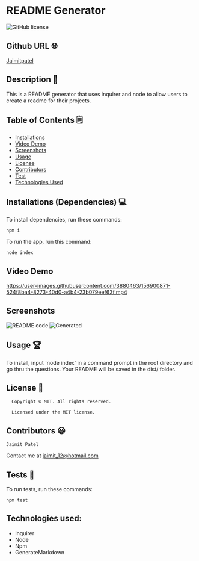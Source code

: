 # README Generator
![GitHub license](https://img.shields.io/badge/license-MIT-yellowgreen.svg)
## Github URL 🌐
[Jaimitpatel](https://github.com/Jaimitpatel/)
## Description 📝
This is a README generator that uses inquirer and node to allow users to create a readme for their projects.
## Table of Contents 🗒
* [Installations](#Installations-dependencies-)
* [Video Demo](#video-demo)
* [Screenshots](#screenshots)
* [Usage](#usage-)
* [License](#license-)
* [Contributors](#contributors-)
* [Test](#tests)
* [Technologies Used](#technologies-used)

## Installations (Dependencies) 💻
To install dependencies, run these commands:
```
npm i
```
To run the app, run this command:
```
node index
```
## Video Demo
https://user-images.githubusercontent.com/3880463/156900871-524f8ba4-8273-40d0-a4b4-23b079eef63f.mp4

## Screenshots
![README code](https://user-images.githubusercontent.com/3880463/156900964-9a40f4a0-1370-42d6-b194-398dfeeb66ac.png)
![Generated](https://user-images.githubusercontent.com/3880463/156900985-b8852933-2556-4d8f-b2cf-5ccda2643b6c.png)

## Usage 🏆
To install, input 'node index' in a command prompt in the root directory and go thru the questions. Your README will be saved in the dist/ folder.
## License 📛
      Copyright © MIT. All rights reserved. 
      
      Licensed under the MIT license.
## Contributors 😃
```
Jaimit Patel
```
Contact me at jaimit_12@hotmail.com
## Tests 🧪
To run tests, run these commands:
```
npm test
```
## Technologies used:
- Inquirer
- Node
- Npm
- GenerateMarkdown
